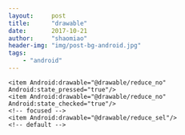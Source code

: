 ```yaml
---
layout:     post
title:      "drawable"
date:       2017-10-21
author:     "shaomiao"
header-img: "img/post-bg-android.jpg"
tags:
    - "android"
---
```

<ImageView
                android:id="@+id/minus_imgview"
                android:layout_width="wrap_content"
                android:layout_height="wrap_content"
                android:padding="10dp"
                android:src="@drawable/multi_num_select" />


<?xml version="1.0" encoding="utf-8"?>
<selector xmlns:Android="http://schemas.android.com/apk/res/android">

    <item Android:drawable="@drawable/reduce_no" Android:state_pressed="true"/>
    <item Android:drawable="@drawable/reduce_no" Android:state_checked="true"/>
    <!-- focused -->
    <item Android:drawable="@drawable/reduce_sel"/>
    <!-- default -->

</selector>
